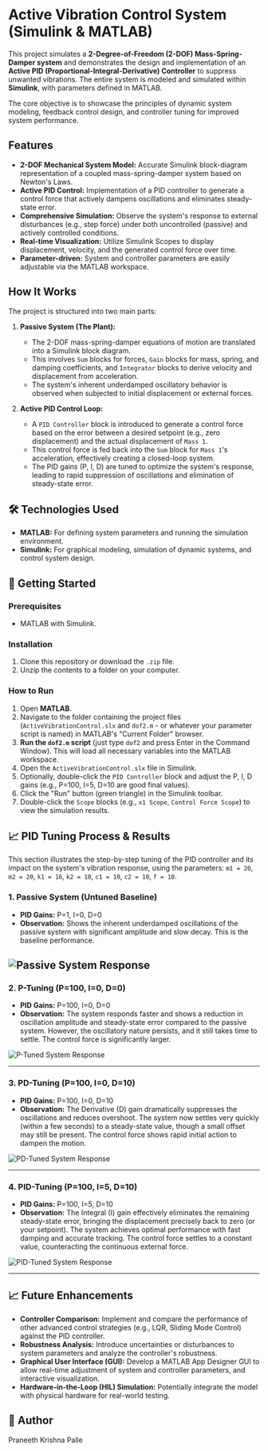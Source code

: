 # Active Vibration Control System (Simulink & MATLAB)

This project simulates a **2-Degree-of-Freedom (2-DOF) Mass-Spring-Damper system** and demonstrates the design and implementation of an **Active PID (Proportional-Integral-Derivative) Controller** to suppress unwanted vibrations. The entire system is modeled and simulated within **Simulink**, with parameters defined in MATLAB.

The core objective is to showcase the principles of dynamic system modeling, feedback control design, and controller tuning for improved system performance.

## Features

* **2-DOF Mechanical System Model:** Accurate Simulink block-diagram representation of a coupled mass-spring-damper system based on Newton's Laws.
* **Active PID Control:** Implementation of a PID controller to generate a control force that actively dampens oscillations and eliminates steady-state error.
* **Comprehensive Simulation:** Observe the system's response to external disturbances (e.g., step force) under both uncontrolled (passive) and actively controlled conditions.
* **Real-time Visualization:** Utilize Simulink Scopes to display displacement, velocity, and the generated control force over time.
* **Parameter-driven:** System and controller parameters are easily adjustable via the MATLAB workspace.

## How It Works

The project is structured into two main parts:

1.  **Passive System (The Plant):**
    * The 2-DOF mass-spring-damper equations of motion are translated into a Simulink block diagram.
    * This involves `Sum` blocks for forces, `Gain` blocks for mass, spring, and damping coefficients, and `Integrator` blocks to derive velocity and displacement from acceleration.
    * The system's inherent underdamped oscillatory behavior is observed when subjected to initial displacement or external forces.

2.  **Active PID Control Loop:**
    * A `PID Controller` block is introduced to generate a control force based on the error between a desired setpoint (e.g., zero displacement) and the actual displacement of `Mass 1`.
    * This control force is fed back into the `Sum` block for `Mass 1`'s acceleration, effectively creating a closed-loop system.
    * The PID gains (P, I, D) are tuned to optimize the system's response, leading to rapid suppression of oscillations and elimination of steady-state error.

## 🛠️ Technologies Used

* **MATLAB:** For defining system parameters and running the simulation environment.
* **Simulink:** For graphical modeling, simulation of dynamic systems, and control system design.

## 🚀 Getting Started

### Prerequisites

* MATLAB with Simulink.

### Installation

1.  Clone this repository or download the `.zip` file.
2.  Unzip the contents to a folder on your computer.

### How to Run

1.  Open **MATLAB**.
2.  Navigate to the folder containing the project files (`ActiveVibrationControl.slx` and `dof2.m` - or whatever your parameter script is named) in MATLAB's "Current Folder" browser.
3.  **Run the `dof2.m` script** (just type `dof2` and press Enter in the Command Window). This will load all necessary variables into the MATLAB workspace.
4.  Open the `ActiveVibrationControl.slx` file in Simulink.
5.  Optionally, double-click the `PID Controller` block and adjust the P, I, D gains (e.g., P=100, I=5, D=10 are good final values).
6.  Click the "Run" button (green triangle) in the Simulink toolbar.
7.  Double-click the `Scope` blocks (e.g., `x1 Scope`, `Control Force Scope`) to view the simulation results.

## 📈 PID Tuning Process & Results

This section illustrates the step-by-step tuning of the PID controller and its impact on the system's vibration response, using the parameters:
`m1 = 20`, `m2 = 20`, `k1 = 16`, `k2 = 10`, `c1 = 10`, `c2 = 10`, `f = 10`.

### 1. Passive System (Untuned Baseline)

* **PID Gains:** P=1, I=0, D=0
* **Observation:** Shows the inherent underdamped oscillations of the passive system with significant amplitude and slow decay. This is the baseline performance.

![Passive System Response](passive_system_response.png)
---

### 2. P-Tuning (P=100, I=0, D=0)

* **PID Gains:** P=100, I=0, D=0
* **Observation:** The system responds faster and shows a reduction in oscillation amplitude and steady-state error compared to the passive system. However, the oscillatory nature persists, and it still takes time to settle. The control force is significantly larger.

![P-Tuned System Response](p_tuned_response.png)

---

### 3. PD-Tuning (P=100, I=0, D=10)

* **PID Gains:** P=100, I=0, D=10
* **Observation:** The Derivative (D) gain dramatically suppresses the oscillations and reduces overshoot. The system now settles very quickly (within a few seconds) to a steady-state value, though a small offset may still be present. The control force shows rapid initial action to dampen the motion.

![PD-Tuned System Response](pd_tuned_response.png)

---

### 4. PID-Tuning (P=100, I=5, D=10)

* **PID Gains:** P=100, I=5, D=10
* **Observation:** The Integral (I) gain effectively eliminates the remaining steady-state error, bringing the displacement precisely back to zero (or your setpoint). The system achieves optimal performance with fast damping and accurate tracking. The control force settles to a constant value, counteracting the continuous external force.

![PID-Tuned System Response](pid_tuned_response.png)

---

## 📈 Future Enhancements

* **Controller Comparison:** Implement and compare the performance of other advanced control strategies (e.g., LQR, Sliding Mode Control) against the PID controller.
* **Robustness Analysis:** Introduce uncertainties or disturbances to system parameters and analyze the controller's robustness.
* **Graphical User Interface (GUI):** Develop a MATLAB App Designer GUI to allow real-time adjustment of system and controller parameters, and interactive visualization.
* **Hardware-in-the-Loop (HIL) Simulation:** Potentially integrate the model with physical hardware for real-world testing.

## 👤 Author
Praneeth Krishna Palle
